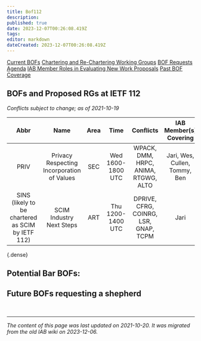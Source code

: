 ```yaml
---
title: Bof112
description: 
published: true
date: 2023-12-07T00:26:08.419Z
tags: 
editor: markdown
dateCreated: 2023-12-07T00:26:08.419Z
---
```



[Current BOFs](https://datatracker.ietf.org/wg/bofs/)
[Chartering and Re-Chartering Working Groups](https://datatracker.ietf.org/group/chartering/)
[BOF Requests](https://datatracker.ietf.org/doc/bof-requests)
[Agenda](https://datatracker.ietf.org/meeting/agenda/)
[IAB Member Roles in Evaluating New Work Proposals](https://www.iab.org/documents/correspondence-reports-documents/2012-2/iab-member-roles-in-evaluating-new-work-proposals/)
[Past BOF Coverage](/group/iab/Bof_Coverage)


## BOFs and Proposed RGs at IETF 112
*Conflicts subject to change; as of 2021-10-19*

|                      **Abbr**                     |                  **Name**                  | **Area** |      **Time**     |             **Conflicts**             |   **IAB Member(s) Covering**  | **IAB Shepherd** |
|:-------------------------------------------------:|:------------------------------------------:|:--------:|:-----------------:|:-------------------------------------:|:-----------------------------:|:----------------:|
| PRIV                                              | Privacy Respecting Incorporation of Values | SEC      | Wed 1600-1800 UTC | WPACK, DMM, HRPC, ANIMA, RTGWG, ALTO  | Jari, Wes, Cullen, Tommy, Ben |                  |
| SINS (likely to be chartered as SCIM by IETF 112) | SCIM Industry Next Steps                   | ART      | Thu 1200-1400 UTC | DPRIVE, CFRG, COINRG, LSR, GNAP, TCPM | Jari                          |                  |
{.dense}

## Potential Bar BOFs:
## Future BOFs requesting a shepherd

&nbsp;
&nbsp;
&nbsp;

---

*The content of this page was last updated on 2021-10-20. It was migrated from the old IAB wiki on 2023-12-06.*
